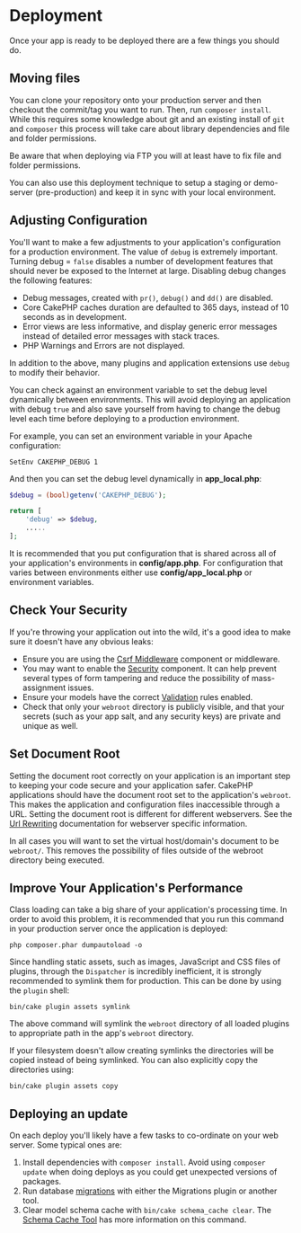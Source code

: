 # Deployment

Once your app is ready to be deployed there are a few things you should do.

## Moving files

You can clone your repository onto your production server and then checkout the
commit/tag you want to run. Then, run `composer install`. While this requires
some knowledge about git and an existing install of `git` and `composer`
this process will take care about library dependencies and file and folder
permissions.

Be aware that when deploying via FTP you will at least have to fix file and
folder permissions.

You can also use this deployment technique to setup a staging or demo-server
(pre-production) and keep it in sync with your local environment.

## Adjusting Configuration

You'll want to make a few adjustments to your application's configuration for
a production environment. The value of `debug` is extremely important.
Turning debug = `false` disables a number of development features that should
never be exposed to the Internet at large. Disabling debug changes the following
features:

- Debug messages, created with `pr()`, `debug()` and `dd()` are
  disabled.
- Core CakePHP caches duration are defaulted to 365 days, instead of 10 seconds
  as in development.
- Error views are less informative, and display generic error messages instead
  of detailed error messages with stack traces.
- PHP Warnings and Errors are not displayed.

In addition to the above, many plugins and application extensions use `debug`
to modify their behavior.

You can check against an environment variable to set the debug level dynamically
between environments. This will avoid deploying an application with debug
`true` and also save yourself from having to change the debug level each time
before deploying to a production environment.

For example, you can set an environment variable in your Apache configuration:

    SetEnv CAKEPHP_DEBUG 1

And then you can set the debug level dynamically in **app_local.php**:

``` php
$debug = (bool)getenv('CAKEPHP_DEBUG');

return [
    'debug' => $debug,
    .....
];
```

It is recommended that you put configuration that is shared across all
of your application's environments in **config/app.php**. For configuration that
varies between environments either use **config/app_local.php** or environment
variables.

## Check Your Security

If you're throwing your application out into the wild, it's a good idea to make
sure it doesn't have any obvious leaks:

- Ensure you are using the [Csrf Middleware](security/csrf.md#csrf-middleware) component or middleware.
- You may want to enable the [Security](controllers/components/security.md) component.
  It can help prevent several types of form tampering and reduce the possibility
  of mass-assignment issues.
- Ensure your models have the correct [Validation](core-libraries/validation.md) rules
  enabled.
- Check that only your `webroot` directory is publicly visible, and that your
  secrets (such as your app salt, and any security keys) are private and unique
  as well.

## Set Document Root

Setting the document root correctly on your application is an important step to
keeping your code secure and your application safer. CakePHP applications
should have the document root set to the application's `webroot`. This
makes the application and configuration files inaccessible through a URL.
Setting the document root is different for different webservers. See the
[Url Rewriting](installation.md#url-rewriting) documentation for webserver specific
information.

In all cases you will want to set the virtual host/domain's document to be
`webroot/`. This removes the possibility of files outside of the webroot
directory being executed.

## Improve Your Application's Performance

Class loading can take a big share of your application's processing time.
In order to avoid this problem, it is recommended that you run this command in
your production server once the application is deployed:

    php composer.phar dumpautoload -o

Since handling static assets, such as images, JavaScript and CSS files of
plugins, through the `Dispatcher` is incredibly inefficient, it is strongly
recommended to symlink them for production. This can be done by using
the `plugin` shell:

    bin/cake plugin assets symlink

The above command will symlink the `webroot` directory of all loaded plugins
to appropriate path in the app's `webroot` directory.

If your filesystem doesn't allow creating symlinks the directories will be
copied instead of being symlinked. You can also explicitly copy the directories
using:

    bin/cake plugin assets copy

## Deploying an update

On each deploy you'll likely have a few tasks to co-ordinate on your web server. Some typical ones
are:

1.  Install dependencies with `composer install`. Avoid using `composer update` when doing deploys as you could get unexpected versions of packages.
2.  Run database [migrations](/migrations/) with either the Migrations plugin
    or another tool.
3.  Clear model schema cache with `bin/cake schema_cache clear`. The [Schema Cache Tool](console-commands/schema-cache.md)
    has more information on this command.
